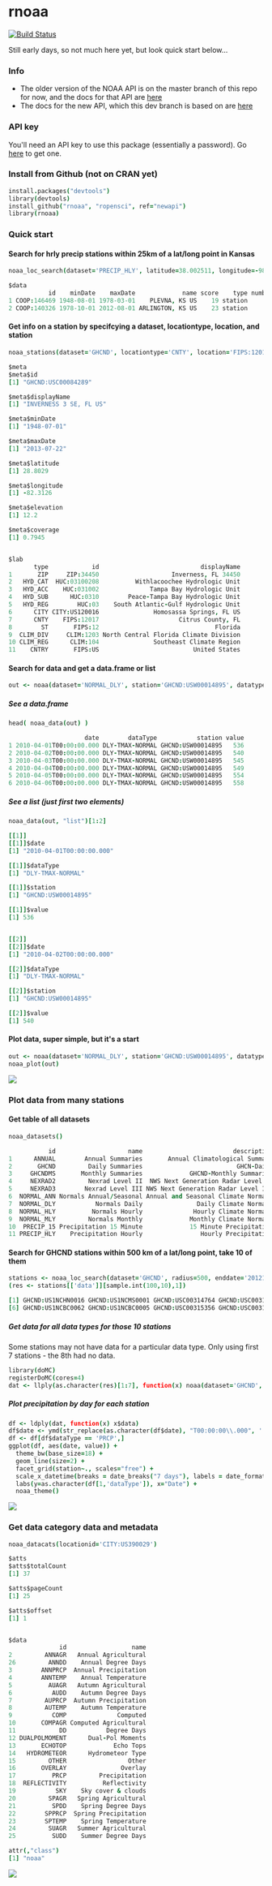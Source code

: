 rnoaa
========

[![Build Status](https://api.travis-ci.org/ropensci/rnoaa.png)](https://travis-ci.org/ropensci/rnoaa)

Still early days, so not much here yet, but look quick start below...

### Info

* The older version of the NOAA API is on the master branch of this repo for now, and the docs for that API are [here](http://www.ncdc.noaa.gov/cdo-web/webservices)
* The docs for the new API, which this dev branch is based on are [here](http://www.ncdc.noaa.gov/cdo-web/webservices/v2)

### API key

You'll need an API key to use this package (essentially a password). Go [here](http://www.ncdc.noaa.gov/cdo-web/token) to get one. 

### Install from Github (not on CRAN yet)

```coffee
install.packages("devtools")
library(devtools)
install_github("rnoaa", "ropensci", ref="newapi")
library(rnoaa)
```

### Quick start

####  Search for hrly precip stations within 25km of a lat/long point in Kansas

```coffee
noaa_loc_search(dataset='PRECIP_HLY', latitude=38.002511, longitude=-98.514404, radius=25)$data

$data
           id    minDate    maxDate             name score    type number inCart inDateRange
1 COOP:146469 1948-08-01 1978-03-01    PLEVNA, KS US    19 station      1  FALSE       FALSE
2 COOP:140326 1978-10-01 2012-08-01 ARLINGTON, KS US    23 station      2  FALSE       FALSE
```

#### Get info on a station by specifcying a dataset, locationtype, location, and station

```coffee
noaa_stations(dataset='GHCND', locationtype='CNTY', location='FIPS:12017', station='GHCND:USC00084289')$data

$meta
$meta$id
[1] "GHCND:USC00084289"

$meta$displayName
[1] "INVERNESS 3 SE, FL US"

$meta$minDate
[1] "1948-07-01"

$meta$maxDate
[1] "2013-07-22"

$meta$latitude
[1] 28.8029

$meta$longitude
[1] -82.3126

$meta$elevation
[1] 12.2

$meta$coverage
[1] 0.7945


$lab
       type            id                            displayName
1       ZIP     ZIP:34450                    Inverness, FL 34450
2   HYD_CAT  HUC:03100208          Withlacoochee Hydrologic Unit
3   HYD_ACC    HUC:031002              Tampa Bay Hydrologic Unit
4   HYD_SUB      HUC:0310        Peace-Tampa Bay Hydrologic Unit
5   HYD_REG        HUC:03    South Atlantic-Gulf Hydrologic Unit
6      CITY CITY:US120016               Homosassa Springs, FL US
7      CNTY    FIPS:12017                      Citrus County, FL
8        ST       FIPS:12                                Florida
9  CLIM_DIV     CLIM:1203 North Central Florida Climate Division
10 CLIM_REG      CLIM:104               Southeast Climate Region
11    CNTRY       FIPS:US                          United States
```

#### Search for data and get a data.frame or list

```coffee
out <- noaa(dataset='NORMAL_DLY', station='GHCND:USW00014895', datatype='dly-tmax-normal', year=2010, month=4)
```

##### See a data.frame

```coffee
head( noaa_data(out) )

                     date        dataType           station value
1 2010-04-01T00:00:00.000 DLY-TMAX-NORMAL GHCND:USW00014895   536
2 2010-04-02T00:00:00.000 DLY-TMAX-NORMAL GHCND:USW00014895   540
3 2010-04-03T00:00:00.000 DLY-TMAX-NORMAL GHCND:USW00014895   545
4 2010-04-04T00:00:00.000 DLY-TMAX-NORMAL GHCND:USW00014895   549
5 2010-04-05T00:00:00.000 DLY-TMAX-NORMAL GHCND:USW00014895   554
6 2010-04-06T00:00:00.000 DLY-TMAX-NORMAL GHCND:USW00014895   558
```

##### See a list (just first two elements)

```coffee
noaa_data(out, "list")[1:2]

[[1]]
[[1]]$date
[1] "2010-04-01T00:00:00.000"

[[1]]$dataType
[1] "DLY-TMAX-NORMAL"

[[1]]$station
[1] "GHCND:USW00014895"

[[1]]$value
[1] 536


[[2]]
[[2]]$date
[1] "2010-04-02T00:00:00.000"

[[2]]$dataType
[1] "DLY-TMAX-NORMAL"

[[2]]$station
[1] "GHCND:USW00014895"

[[2]]$value
[1] 540
````

#### Plot data, super simple, but it's a start

```coffee
out <- noaa(dataset='NORMAL_DLY', station='GHCND:USW00014895', datatype='dly-tmax-normal', year=2010, month=4)
noaa_plot(out)
```

![](/inst/img/plot.png)

### Plot data from many stations

#### Get table of all datasets
```coffee
noaa_datasets()

           id                    name                         description    minDate    maxDate
1      ANNUAL        Annual Summaries       Annual Climatological Summary 1831-02-01 2012-11-01
2       GHCND         Daily Summaries                          GHCN-Daily 1763-01-01 2013-08-02
3     GHCNDMS       Monthly Summaries             GHCND-Monthly Summaries 1763-01-01 2013-06-01
4     NEXRAD2         Nexrad Level II  NWS Next Generation Radar Level II 1991-06-05 2013-08-02
5     NEXRAD3        Nexrad Level III NWS Next Generation Radar Level III 1994-05-20 2013-07-31
6  NORMAL_ANN Normals Annual/Seasonal Annual and Seasonal Climate Normals 2010-01-01 2010-01-01
7  NORMAL_DLY           Normals Daily               Daily Climate Normals 2010-01-01 2010-12-31
8  NORMAL_HLY          Normals Hourly              Hourly Climate Normals 2010-01-01 2010-12-31
9  NORMAL_MLY         Normals Monthly             Monthly Climate Normals 2010-01-01 2010-12-01
10  PRECIP_15 Precipitation 15 Minute             15 Minute Precipitation 1970-05-12 2012-08-01
11 PRECIP_HLY    Precipitation Hourly                Hourly Precipitation 1900-01-01 2012-08-01
```

#### Search for GHCND stations within 500 km of a lat/long point, take 10 of them
```coffee
stations <- noaa_loc_search(dataset='GHCND', radius=500, enddate='20121201', latitude=35.59528, longitude=-82.55667)
(res <- stations[['data']][sample.int(100,10),1])

[1] GHCND:US1NCHN0016 GHCND:US1NCMS0001 GHCND:USC00314764 GHCND:USC00311624 GHCND:US1NCBC0028
[6] GHCND:US1NCBC0062 GHCND:US1NCBC0005 GHCND:USC00315356 GHCND:USC00310724 GHCND:USC00316380
```

##### Get data for all data types for those 10 stations

Some stations may not have data for a particular data type. Only using first 7 stations - the 8th had no data.

```coffee
library(doMC)
registerDoMC(cores=4)
dat <- llply(as.character(res)[1:7], function(x) noaa(dataset='GHCND', station=x, year=2010, month=7), .parallel=TRUE)
```

##### Plot precipitation by day for each station

```coffee
df <- ldply(dat, function(x) x$data)
df$date <- ymd(str_replace(as.character(df$date), "T00:00:00\\.000", ''))
df <- df[df$dataType == 'PRCP',]
ggplot(df, aes(date, value)) +
  theme_bw(base_size=18) + 
  geom_line(size=2) +
  facet_grid(station~., scales="free") +
  scale_x_datetime(breaks = date_breaks("7 days"), labels = date_format('%d/%m/%y')) +
  labs(y=as.character(df[1,'dataType']), x="Date") +
  noaa_theme()
```
![](/inst/img/stationsplot.png)


### Get data category data and metadata

```coffee
noaa_datacats(locationid='CITY:US390029')

$atts
$atts$totalCount
[1] 37

$atts$pageCount
[1] 25

$atts$offset
[1] 1


$data
              id                  name
2         ANNAGR   Annual Agricultural
26         ANNDD    Annual Degree Days
3        ANNPRCP  Annual Precipitation
4        ANNTEMP    Annual Temperature
5          AUAGR   Autumn Agricultural
6           AUDD    Autumn Degree Days
7         AUPRCP  Autumn Precipitation
8         AUTEMP    Autumn Temperature
9           COMP              Computed
10       COMPAGR Computed Agricultural
11            DD           Degree Days
12 DUALPOLMOMENT      Dual-Pol Moments
13       ECHOTOP             Echo Tops
14   HYDROMETEOR      Hydrometeor Type
15         OTHER                 Other
16       OVERLAY               Overlay
17          PRCP         Precipitation
18  REFLECTIVITY          Reflectivity
19           SKY    Sky cover & clouds
20         SPAGR   Spring Agricultural
21          SPDD    Spring Degree Days
22        SPPRCP  Spring Precipitation
23        SPTEMP    Spring Temperature
24         SUAGR   Summer Agricultural
25          SUDD    Summer Degree Days

attr(,"class")
[1] "noaa"
```

[![](http://ropensci.org/public_images/github_footer.png)](http://ropensci.org)